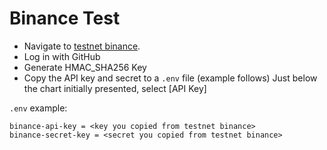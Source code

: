 # Binance Test

- Navigate to [testnet binance](https://testnet.binance.vision/).
- Log in with GitHub
- Generate HMAC_SHA256 Key
- Copy the API key and secret to a `.env` file (example follows)
Just below the chart initially presented, select [API Key]

`.env` example:
```properties
binance-api-key = <key you copied from testnet binance>
binance-secret-key = <secret you copied from testnet binance>
```